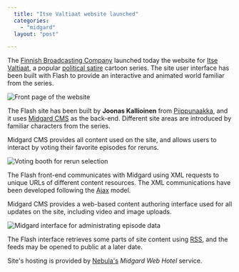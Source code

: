 ```yaml
---
  title: "Itse Valtiaat website launched"
  categories: 
    - "midgard"
  layout: "post"

---
```

The [Finnish Broadcasting Company][1] launched today the website for [Itse Valtiaat][2], a popular [political satire][3] cartoon series. The site user interface has been built with Flash to provide an interactive and animated world familiar from the series.

![Front page of the website](http://bergie.iki.fi/midcom-serveattachmentguid-b06ac7bab9396def4a96c57e8e42635c/itsevaltiaat-front-navi.jpg)

The Flash site has been built by __Joonas Kallioinen__ from [Piippunaakka][4], and it uses [Midgard CMS][5] as the back-end. Different site areas are introduced by familiar characters from the series.

Midgard CMS provides all content used on the site, and allows users to interact by voting their favorite episodes for reruns.

![Voting booth for rerun selection](http://bergie.iki.fi/midcom-serveattachmentguid-68af5bce232ee0a4bfe41430f3c8b263/itsevaltiaat-vote.jpg)

The Flash front-end communicates with Midgard using XML requests to unique URLs of different content resources. The XML communications have been developed following the [Ajax][6] model.

Midgard CMS provides a web-based content authoring interface used for all updates on the site, including video and image uploads.

![Midgard interface for administrating episode data](http://bergie.iki.fi/midcom-serveattachmentguid-49d7f7e890105a6840804545976a14ed/itsevaltiaat-admin-episode.jpg)

The Flash interface retrieves some parts of site content using [RSS][7], and the feeds may be opened to public at a later date.

Site's hosting is provided by [Nebula's][8] _Midgard Web Hotel_ service.

[1]: http://www.yle.fi/fbc/index.shtml
[2]: http://www.itsevaltiaat.fi/
[3]: http://fi.wikipedia.org/wiki/Itse_valtiaat
[4]: http://www.piippunaakka.fi/
[5]: http://www.midgard-project.org/
[6]: http://www.adaptivepath.com/publications/essays/archives/000385.php
[7]: http://www.xml.com/pub/a/2002/12/18/dive-into-xml.html
[8]: http://www.nebula.fi/